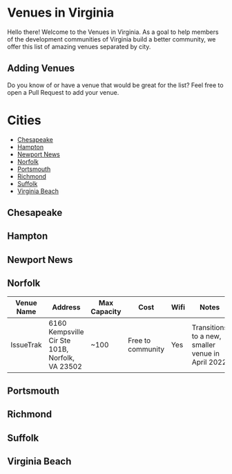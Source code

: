 # Venues in Virginia

Hello there!  Welcome to the Venues in Virginia.  As a goal to help members of the development communities of Virginia build a better community, we offer this list of amazing venues separated by city.  

## Adding Venues

Do you know of or have a venue that would be great for the list?  Feel free to open a Pull Request to add your venue.

# Cities

* [Chesapeake](#chesapeake)
* [Hampton](#hampton)
* [Newport News](#newport-news)
* [Norfolk](#hampton)
* [Portsmouth](#hampton)
* [Richmond](#richmond)
* [Suffolk](#hampton)
* [Virginia Beach](#virginia-beach)

## Chesapeake
## Hampton
## Newport News
## Norfolk

| Venue Name | Address | Max Capacity | Cost | Wifi | Notes | Contact |
|------------|---------|--------------|------|-------|-------|-------|
| IssueTrak | 6160 Kempsville Cir Ste 101B, Norfolk, VA 23502 | ~100 | Free to community | Yes | Transitions to a new, smaller venue in April 2022|


## Portsmouth
## Richmond
## Suffolk
## Virginia Beach


